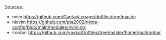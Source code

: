 Sources:

- nvim https://github.com/GaetanLepage/dotfiles/tree/master
- nixvim https://github.com/pta2002/nixos-config/blob/main/modules/nvim.nix
- ironbar https://github.com/yavko/Dotfiles/tree/master/home/gui/ironbar
